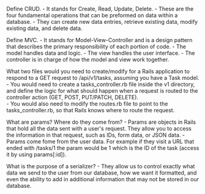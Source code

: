 Define CRUD.
    - It stands for Create, Read, Update, Delete.
    - These are the four fundamental operations that can be preformed on data within a database.
    - They can create new data entries, retrieve existing data, modify existing data, and delete data.

Define MVC.
    - It stands for Model-View-Controller and is a design pattern that describes the primary responsibility of each portion of code.
    - The model handles data and logic.
    - The view handles the user interface.
    - The controller is in charge of how the model and view work together.

What two files would you need to create/modify for a Rails application to respond to a GET request to /api/v1/tasks, assuming you have a Task model.
    - You would need to create a tasks_controller.rb file inside the v1 directory, and define the logic for what should happen when a request is routed to the controller action (GET, POST, PUT/PATCH, DELETE).    
    - You would also need to modify the routes.rb file to point to the tasks_controller.rb, so that Rails knows where to route the request.

What are params? Where do they come from?
    - Params are objects in Rails that hold all the data sent with a user's request. They allow you to access the information in that request, such as IDs, form data, or JSON data.
    - Params come fome from the user data. For example if they visit a URL that ended with /tasks/1 the param would be 1 which is the ID of the task (access it by using params[:id]).

What is the purpose of a serializer?
    - They allow us to control exactly what data we send to the user from our database, how we want it formatted, and even the ability to add in additional information that may not be stored in our database.